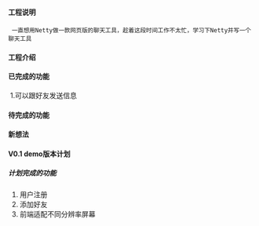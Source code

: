 #### 工程说明

 	 一直想用Netty做一款网页版的聊天工具，趁着这段时间工作不太忙，学习下Netty并写一个聊天工具

#### 工程介绍



#### 已完成的功能

​	1.可以跟好友发送信息

#### 待完成的功能

#### 新想法



#### V0.1 demo版本计划

##### 计划完成的功能

1. 用户注册
2. 添加好友
3. 前端适配不同分辨率屏幕